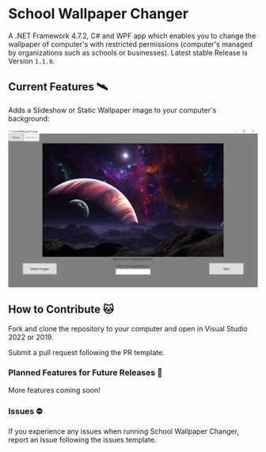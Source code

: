 # School Wallpaper Changer

A .NET Framework 4.7.2, C# and WPF app which enables you to change the wallpaper of computer's with restricted permissions (computer's managed by organizations such as schools or businesses). Latest stable Release is Version `1.1.0`.


## Current Features 🛰

Adds a Slideshow or Static Wallpaper image to your computer's background:

![DemoImage](.github/ReadMeResources/DemoImage.png)


## How to Contribute 🐱

Fork and clone the repository to your computer and open in Visual Studio 2022 or 2019. 

Submit a pull request following the PR template. 

### Planned Features for Future Releases 🚀

More features coming soon!

### Issues ⛔
If you experience any issues when running School Wallpaper Changer, report an Issue following the issues template.
